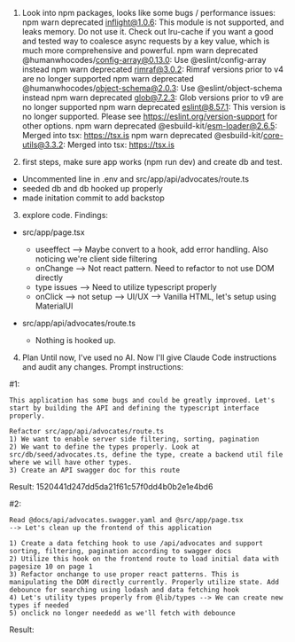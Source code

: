 1) Look into npm packages, looks like some bugs / performance issues:
npm warn deprecated inflight@1.0.6: This module is not supported, and leaks memory. Do not use it. Check out lru-cache if you want a good and tested way to coalesce async requests by a key value, which is much more comprehensive and powerful.
npm warn deprecated @humanwhocodes/config-array@0.13.0: Use @eslint/config-array instead
npm warn deprecated rimraf@3.0.2: Rimraf versions prior to v4 are no longer supported
npm warn deprecated @humanwhocodes/object-schema@2.0.3: Use @eslint/object-schema instead
npm warn deprecated glob@7.2.3: Glob versions prior to v9 are no longer supported
npm warn deprecated eslint@8.57.1: This version is no longer supported. Please see https://eslint.org/version-support for other options.
npm warn deprecated @esbuild-kit/esm-loader@2.6.5: Merged into tsx: https://tsx.is
npm warn deprecated @esbuild-kit/core-utils@3.3.2: Merged into tsx: https://tsx.is



2) first steps, make sure app works (npm run dev) and create db and test.
- Uncommented line in .env and src/app/api/advocates/route.ts
- seeded db and db hooked up properly 
- made initation commit to add backstop


3) explore code.
Findings:
- src/app/page.tsx
    - useeffect --> Maybe convert to a hook, add error handling. Also noticing we're client side filtering
    - onChange --> Not react pattern. Need to refactor to not use DOM directly
    - type issues --> Need to utilize typescript properly
    - onClick --> not setup
    --> UI/UX --> Vanilla HTML, let's setup using MaterialUI

- src/app/api/advocates/route.ts
    - Nothing is hooked up.

4) Plan
Until now, I've used no AI. Now I'll give Claude Code instructions and audit any changes. Prompt instructions:


#1:
```
This application has some bugs and could be greatly improved. Let's start by building the API and defining the typescript interface properly.

Refactor src/app/api/advocates/route.ts
1) We want to enable server side filtering, sorting, pagination
2) We want to define the types properly. Look at src/db/seed/advocates.ts, define the type, create a backend util file where we will have other types.
3) Create an API swagger doc for this route
```
Result: 1520441d247dd5da21f61c57f0dd4b0b2e1e4bd6



#2:
```
Read @docs/api/advocates.swagger.yaml and @src/app/page.tsx 
--> Let's clean up the frontend of this application

1) Create a data fetching hook to use /api/advocates and support sorting, filtering, pagination according to swagger docs
2) Utilize this hook on the frontend route to load initial data with pagesize 10 on page 1
3) Refactor onchange to use proper react patterns. This is manipulating the DOM directly currently. Properly utilize state. Add debounce for searching using lodash and data fetching hook
4) Let's utility types properly from @lib/types --> We can create new types if needed
5) onclick no longer neededd as we'll fetch with debounce
```
Result: 